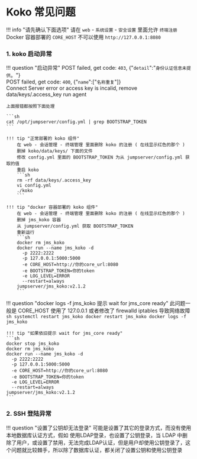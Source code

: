 # Koko 常见问题

!!! info "请先确认下面选项"
    请在 `web` - `系统设置` - `安全设置` 里面允许 `终端注册`
    Docker 容器部署的 `CORE_HOST` 不可以使用 `http://127.0.0.1:8080`

### 1. koko 启动异常

!!! question "启动异常"
    POST failed, get code: `403`, {"`detail`":"`身份认证信息未提供`。"}  
    POST failed, get code: `400`, {"`name`":["`名称重复`"]}  
    Connect Server error or access key is incalid, remove data/keys/.access_key run agent

    上面报错都按照下面处理

    ```sh
    cat /opt/jumpserver/config.yml | grep BOOTSTRAP_TOKEN
    ```

    !!! tip "正常部署的 koko 组件"
        在 web - 会话管理 - 终端管理 里面删除 koko 的注册 ( 在线显示红色的那个 )  
        删掉 koko/data/keys/ 下面的文件  
        修改 config.yml 里面的 BOOTSTRAP_TOKEN 为从 jumpserver/config.yml 获取的值  
        重启 koko  
        ```sh
        rm -rf data/keys/.access_key
        vi config.yml
        ./koko
        ```

    !!! tip "docker 容器部署的 koko 组件"
        在 web - 会话管理 - 终端管理 里面删除 koko 的注册 ( 在线显示红色的那个 )  
        删掉 jms_koko 容器  
        从 jumpserver/config.yml 获取 BOOTSTRAP_TOKEN  
        重新运行  
        ```sh
        docker rm jms_koko
        docker run --name jms_koko -d
          -p 2222:2222
          -p 127.0.0.1:5000:5000
          -e CORE_HOST=http://你的core_url:8080
          -e BOOTSTRAP_TOKEN=你的token
          -e LOG_LEVEL=ERROR
          --restart=always
        jumpserver/jms_koko:v2.1.2
        ```

!!! question "docker logs -f jms_koko 提示 wait for jms_core ready"
    此问题一般是 CORE_HOST 使用了 127.0.0.1 或者修改了 firewalld iptables 导致网络故障
    ```sh
    systemctl restart jms_koko
    docker restart jms_koko
    docker logs -f jms_koko
    ```

    !!! tip "如果依旧提示 wait for jms_core ready"
    ```sh
    docker stop jms_koko
    docker rm jms_koko
    docker run --name jms_koko -d
      -p 2222:2222
      -p 127.0.0.1:5000:5000
      -e CORE_HOST=http://你的core_url:8080
      -e BOOTSTRAP_TOKEN=你的token
      -e LOG_LEVEL=ERROR
      --restart=always
    jumpserver/jms_koko:v2.1.2
    ```

### 2. SSH 登陆异常

!!! question "设置了公钥却无法登录"
    可能是设置了其它的登录方式，而没有使用本地数据库认证方式，假如 使用LDAP登录，也设置了公钥登录，当 LDAP 中删除了用户，或设置了禁用，无法完成LDAP认证，但是用户却使用公钥登录了，这个问题就比较棘手，所以除了数据库认证，都关闭了设置公钥和使用公钥登录
